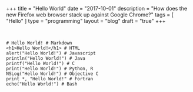 +++
title = "Hello World"
date = "2017-10-01"
description = "How does the new Firefox web browser stack up against Google Chrome?"
tags = [ "Hello" ]
type = "programming"
layout = "blog"
draft = "true"
+++

<br>

````
# Hello World! # Markdown
<h1>Hello World!</h1> # HTML
alert("Hello World!") # Javascript
println("Hello World!") # Java
printf("Hello World!") # C
print("Hello World!") # Python, R
NSLog("Hello World!") # Objective C
print *, "Hello World!" # Fortran
echo("Hello World!") # Bash
````